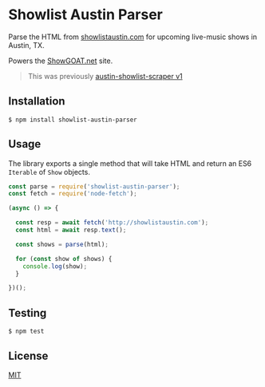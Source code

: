 # Showlist Austin Parser

Parse the HTML from [showlistaustin.com](http://showlistaustin.com/) for
upcoming live-music shows in Austin, TX.

Powers the [ShowGOAT.net](https://showgoat.net) site.

> This was previously
> [austin-showlist-scraper v1](https://github.com/bvalosek/austin-showlist-scraper/tree/v1.0.1)

## Installation

```
$ npm install showlist-austin-parser
```

## Usage

The library exports a single method that will take HTML and return an ES6
`Iterable` of `Show` objects.


```javascript
const parse = require('showlist-austin-parser');
const fetch = require('node-fetch');

(async () => {

  const resp = await fetch('http://showlistaustin.com');
  const html = await resp.text();

  const shows = parse(html);

  for (const show of shows) {
    console.log(show);
  }

})();
```

## Testing

```
$ npm test
```

## License

[MIT](https://github.com/bvalosek/showlist-austin-parser/blob/master/LICENSE)

